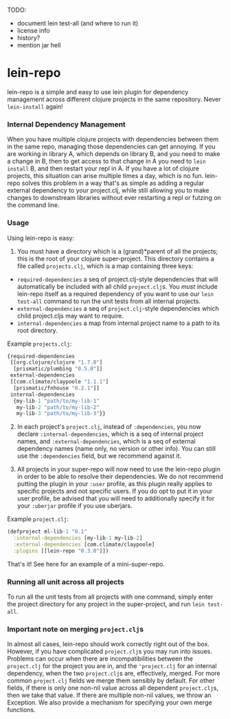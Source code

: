 TODO:
- document lein test-all (and where to run it)
- license info
- history?
- mention jar hell


lein-repo
=========

lein-repo is a simple and easy to use lein plugin for dependency management across different clojure projects in the same repository. Never `lein-install` again!

### Internal Dependency Management
When you have multiple clojure projects with dependencies between them in the same repo, managing those dependencies can get annoying. If you are working in library A, which depends on library B, and you need to make a change in B, then to get access to that change in A you need to `lein install` B, and then restart your repl in A. If you have a lot of clojure projects, this situation can arise multiple times a day, which is no fun. lein-repo solves this problem in a way that's as simple as adding a regular external dependency to your project.clj, while still allowing you to make changes to downstream libraries without ever restarting a repl or futzing on the command line.

### Usage

Using lein-repo is easy:

1. You must have a directory which is a (grand)*parent of all the projects; this is the root of your clojure super-project. This directory contains a file called `projects.clj`, which is a map containing three keys: 

- `required-dependencies` a seq of project.clj-style dependencies that will automatically be included with all child `project.clj`s. You *must* include lein-repo itself as a required dependency of you want to use our `lein test-all` command to run the unit tests from all internal projects.
- `external-dependencies` a seq of `project.clj`-style dependencies which child project.cljs may want to require.
- `internal-dependencies` a map from internal project name to a path to its root directory. 

Example `projects.clj`:
```clojure
{required-dependencies 
 [[org.clojure/clojure "1.7.0"]
  [prismatic/plumbing "0.5.0"]]
 external-dependencies
 [[com.climate/claypoole "1.1.1"]
  [prismatic/fnhouse "0.2.1"]]
 internal-dependencies
  {my-lib-1 "path/to/my-lib-1"
   my-lib-2 "path/to/my-lib-2"
   my-lib-3 "path/to/my-lib-3"}}
```
2. In each project's `project.clj`, instead of `:dependencies`, you now declare `:internal-dependencies`, which is a seq of internal project names, and `:external-dependencies`, which is a seq of external dependency names (name only, no version or other info). You can still use the `:dependencies` field, but we recommend against it.

3. All projects in your super-repo will now need to use the lein-repo plugin in order to be able to resolve their dependencies. We do not recommend putting the plugin in your `:user` profile, as this plugin really applies to specific projects and not specific users. If you do opt to put it in your user profile, be advised that you will need to additionally specify it for your `:uberjar` profile if you use uberjars.

Example `project.clj`:
```clojure
(defproject ml-lib-1 "0.1"
  :internal-dependencies [my-lib-1 my-lib-2]
  :external-dependencies [com.climate/claypoole]
  :plugins [[lein-repo "0.3.0"]])
```

That's it! See here for an example of a mini-super-repo.

### Running all unit across all projects

To run all the unit tests from all projects with one command, simply enter the project directory for any project in the super-project, and run `lein test-all`.

### Important note on merging `project.clj`s

In almost all cases, lein-repo should work correctly right out of the box. However, if you have complicated `project.clj`s you may run into issues. Problems can occur when there are incompatibilities between the `project.clj` for the project you are in, and the `'project.clj` for an internal dependency, when the two `project.clj`s are, effectively, merged. For more common `project.clj` fields we merge them sensibly by default. For other fields, if there is only one non-nil value across all dependent `project.clj`s, then we take that value. If there are multiple non-nil values, we throw an Exception. We also provide a mechanism for specifying your own merge functions.


